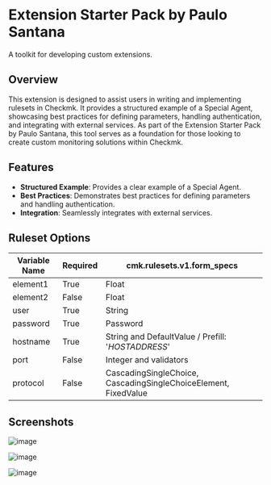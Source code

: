 # Extension Starter Pack by Paulo Santana
A toolkit for developing custom extensions.

## Overview
This extension is designed to assist users in writing and implementing rulesets in Checkmk. It provides a structured example of a Special Agent, showcasing best practices for defining parameters, handling authentication, and integrating with external services. As part of the Extension Starter Pack by Paulo Santana, this tool serves as a foundation for those looking to create custom monitoring solutions within Checkmk.

## Features
- **Structured Example**: Provides a clear example of a Special Agent.
- **Best Practices**: Demonstrates best practices for defining parameters and handling authentication.
- **Integration**: Seamlessly integrates with external services.

## Ruleset Options
| Variable Name | Required | cmk.rulesets.v1.form_specs                          |
|---------------|----------|-----------------------------------------------------|
| element1      | True     | Float                                               |
| element2      | False    | Float                                               |
| user          | True     | String                                              |
| password      | True     | Password                                            |
| hostname      | True     | String and DefaultValue / Prefill: '$HOSTADDRESS$'  |
| port          | False    | Integer and validators                              |
| protocol      | False    | CascadingSingleChoice, CascadingSingleChoiceElement, FixedValue |

## Screenshots

![image](https://github.com/user-attachments/assets/fdc1a5f1-435b-4a6c-af8a-36a22c5761f4)




![image](https://github.com/user-attachments/assets/3b37481e-5fb0-4c13-afe9-1fbd71293ac2)


![image](https://github.com/user-attachments/assets/a3e80a3e-024c-4965-9f5a-64422c7b03f4)


